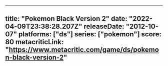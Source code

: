 
---
title: "Pokemon Black Version 2"
date: "2022-04-09T23:38:28.207Z"
releaseDate: "2012-10-07"
platforms: ["ds"]
series: ["pokemon"]
score: 80
metacriticLink: "https://www.metacritic.com/game/ds/pokemon-black-version-2"
---
